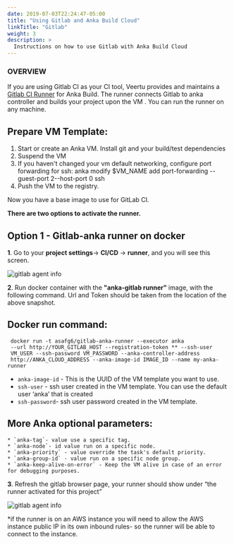 ```yaml
---
date: 2019-07-03T22:24:47-05:00
title: "Using Gitlab and Anka Build Cloud"
linkTitle: "Gitlab"
weight: 3
description: >
  Instructions on how to use Gitlab with Anka Build Cloud
---
```



### OVERVIEW
If you are using Gitlab CI as your CI tool, Veertu provides and maintains a [Gitlab CI Runner](https://github.com/veertuinc/gitlab-runner) for Anka Build. The runner connects Gitlab to anka controller and builds your project upon the VM . You can run the runner on any machine.
 
## Prepare VM Template: 

1. Start or create an Anka VM. Install git and your build/test dependencies 
2. Suspend the VM
3. If you haven't changed your vm default networking, configure port forwarding for ssh: anka modify $VM_NAME add port-forwarding --guest-port 2--host-port 0 ssh
4. Push the VM to the registry.

Now you have a base image to use for GitLab CI.	

**There are two options to activate the runner.** 

## Option 1 - Gitlab-anka runner on docker

**1**. Go to your **project settings**→ **CI/CD** → **runner**, and you will see this screen.

![gitlab agent info](/images/gitlab-agentSpecs.png)

**2**. Run docker container with the **"anka-gitlab runner"** image, with the following command. 
Url and Token should be taken from the location of the above snapshot.
## Docker run command: 

     docker run -t asafg6/gitlab-anka-runner --executor anka
     --url http://YOUR_GITLAB_HOST --registration-token ** --ssh-user   
     VM_USER --ssh-password VM_PASSWORD --anka-controller-address
     http://ANKA_CLOUD_ADDRESS --anka-image-id IMAGE_ID --name my-anka-runner 

 * `anka-image-id` - This is the UUID of the VM template you want to use.
 * `ssh-user` - ssh user created in the VM template. You can use the default user ‘anka’ that is created
 * `ssh-password`- ssh user password created in the VM template.


## More Anka optional parameters:
    * `anka-tag`- value use a specific tag.
    * `anka-node`- id value run on a specific node.
    * `anka-priority` - value override the task's default priority.
    * `anka-group-id` - value run on a specific node group.
    * `anka-keep-alive-on-error` - Keep the VM alive in case of an error for debugging purposes.

**3**. Refresh the gitlab browser page, your runner should show under “the runner activated for this project” 


![gitlab agent info](/images/gitlabAgent-online.png)

*if the runner is on an AWS instance you will need to allow the AWS instance public IP in its own inbound rules- so the runner will be able to connect to the instance.












